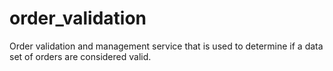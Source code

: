 # order_validation
Order validation and management service  that is used to determine if a data 
set of orders are considered valid.
